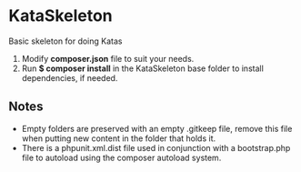 KataSkeleton
============

Basic skeleton for doing Katas

1. Modify <b>composer.json</b> file to suit your needs.
2. Run <b>$ composer install</b> in the KataSkeleton base folder to install dependencies, if needed.

Notes
-----------

* Empty folders are preserved with an empty .gitkeep file, remove this file when putting new content in the folder that holds it.
* There is a phpunit.xml.dist file used in conjunction with a bootstrap.php file to autoload using the composer autoload system.
